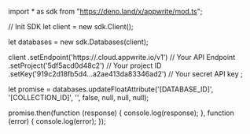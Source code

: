 import * as sdk from "https://deno.land/x/appwrite/mod.ts";

// Init SDK
let client = new sdk.Client();

let databases = new sdk.Databases(client);

client
    .setEndpoint('https://<REGION>.cloud.appwrite.io/v1') // Your API Endpoint
    .setProject('5df5acd0d48c2') // Your project ID
    .setKey('919c2d18fb5d4...a2ae413da83346ad2') // Your secret API key
;


let promise = databases.updateFloatAttribute('[DATABASE_ID]', '[COLLECTION_ID]', '', false, null, null, null);

promise.then(function (response) {
    console.log(response);
}, function (error) {
    console.log(error);
});
